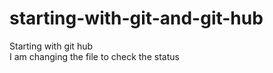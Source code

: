 # starting-with-git-and-git-hub
Starting with git hub
<br>
I am changing the file to check the status